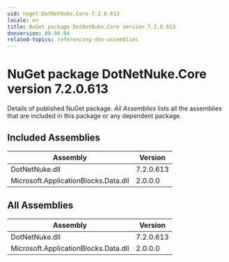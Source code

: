 ```yaml
---
uid: nuget-DotNetNuke.Core-7.2.0.613
locale: en
title: NuGet package DotNetNuke.Core version 7.2.0.613
dnnversion: 09.04.04
related-topics: referencing-dnn-assemblies
---
```


# NuGet package DotNetNuke.Core version 7.2.0.613
Details of published NuGet package.
*All Assemblies* lists all the assemblies that are included in this package or any dependent package.

## Included Assemblies

|Assembly|Version|
|---|---|
|DotNetNuke.dll|7.2.0.613|
|Microsoft.ApplicationBlocks.Data.dll|2.0.0.0|

## All Assemblies

|Assembly|Version|
|---|---|
|DotNetNuke.dll|7.2.0.613|
|Microsoft.ApplicationBlocks.Data.dll|2.0.0.0|

